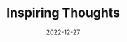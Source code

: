 ---
slug: thought-for-the-day
title: "Inspiring Thoughts"
date: 2022-12-27
excerpt: 'Science is the best boon that God has bestowed upon mankind.'
tags: [Inspiration, Motivation, Quotes, Thoughts]
---